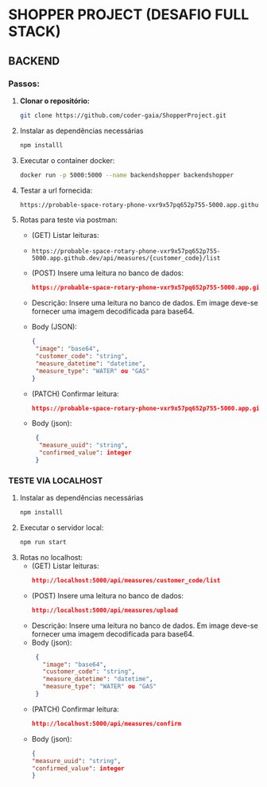 # SHOPPER PROJECT (DESAFIO FULL STACK) #
## BACKEND ##
### Passos: ###
1. **Clonar o repositório:**
   ```bash
   git clone https://github.com/coder-gaia/ShopperProject.git
2. Instalar as dependências necessárias
    ```bash
    npm installl
3. Executar o container docker:
   ```bash
   docker run -p 5000:5000 --name backendshopper backendshopper
   
4. Testar a url fornecida:
   ```bash
   https://probable-space-rotary-phone-vxr9x57pq652p755-5000.app.github.dev
   
5. Rotas para teste via postman:
    - (GET) Listar leituras:
    - ```plaintext
      https://probable-space-rotary-phone-vxr9x57pq652p755-5000.app.github.dev/api/measures/{customer_code}/list     
    - (POST) Insere uma leitura no banco de dados:
      ```json
      https://probable-space-rotary-phone-vxr9x57pq652p755-5000.app.github.dev/api/measures/upload
      
   - Descrição: Insere uma leitura no banco de dados. Em image deve-se fornecer uma imagem decodificada para base64.
        
    - Body (JSON):
         ```json
      {
          "image": "base64",
          "customer_code": "string",
          "measure_datetime": "datetime",
          "measure_type": "WATER" ou "GAS"
      }

   - (PATCH) Confirmar leitura:
     ```json
     https://probable-space-rotary-phone-vxr9x57pq652p755-5000.app.github.dev/api/measures/confirm
   - Body (json):
       ```json
        {
         "measure_uuid": "string",
         "confirmed_value": integer
        }
       
### TESTE VIA LOCALHOST ###

1. Instalar as dependências necessárias
    ```bash
    npm installl
    
 2. Executar o servidor local:
    ```bash
    npm run start
    
 3. Rotas no localhost:
    - (GET) Listar leituras:
      ```json
      http://localhost:5000/api/measures/customer_code/list

    - (POST) Insere uma leitura no banco de dados:
      ```json
      http://localhost:5000/api/measures/upload
    - Descrição: Insere uma leitura no banco de dados. Em image deve-se fornecer uma imagem decodificada para base64.
     - Body (json):
        ```json
         {
           "image": "base64",
           "customer_code": "string",
           "measure_datetime": "datetime",
           "measure_type": "WATER" ou "GAS"
         }

    - (PATCH) Confirmar leitura:
      ```json
      http://localhost:5000/api/measures/confirm
    - Body (json):
        ```json
      {
        "measure_uuid": "string",
        "confirmed_value": integer
      }
